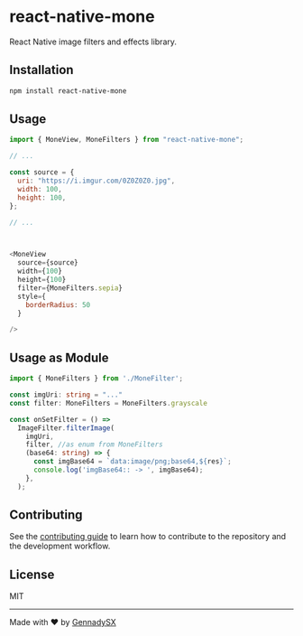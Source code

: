 # react-native-mone

React Native image filters and effects library.

## Installation

```sh
npm install react-native-mone
```

## Usage

```js
import { MoneView, MoneFilters } from "react-native-mone";

// ...

const source = {
  uri: "https://i.imgur.com/0Z0Z0Z0.jpg",
  width: 100,
  height: 100,
};

// ...



<MoneView
  source={source}
  width={100}
  height={100}
  filter={MoneFilters.sepia}
  style={
    borderRadius: 50
  }

/>
```


## Usage as Module

```ts
import { MoneFilters } from './MoneFilter';

const imgUri: string = "..."
const filter: MoneFilters = MoneFilters.grayscale

const onSetFilter = () =>
  ImageFilter.filterImage(
    imgUri,
    filter, //as enum from MoneFilters
    (base64: string) => {
      const imgBase64 = `data:image/png;base64,${res}`;
      console.log('imgBase64:: -> ', imgBase64);
    },
  );

```


## Contributing

See the [contributing guide](CONTRIBUTING.md) to learn how to contribute to the repository and the development workflow.

## License

MIT

---

Made with ❤️ by [GennadySX](https://github.com/GennadySX)
